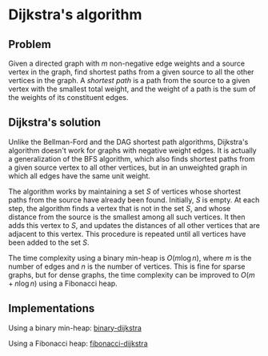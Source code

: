 # Dijkstra's algorithm

## Problem

Given a directed graph with $m$ non-negative edge weights and a source vertex in the graph, find shortest paths from a given source to all the other vertices in the graph. A *shortest path* is a path from the source to a given vertex with the smallest total weight, and the weight of a path is the sum of the weights of its constituent edges.

## Dijkstra's solution

Unlike the Bellman-Ford and the DAG shortest path algorithms, Dijkstra's algorithm doesn't work for graphs with negative weight edges. It is actually a generalization of the BFS algorithm, which also finds shortest paths from a given source vertex to all other vertices, but in an unweighted graph in which all edges have the same unit weight.

The algorithm works by maintaining a set $S$ of vertices whose shortest paths from the source have already been found. Initially, $S$ is empty. At each step, the algorithm finds a vertex that is not in the set $S$, and whose distance from the source is the smallest among all such vertices. It then adds this vertex to $S$, and updates the distances of all other vertices that are adjacent to this vertex. This procedure is repeated until all vertices have been added to the set $S$.

The time complexity using a binary min-heap is $O(m \log n)$, where $m$ is the number of edges and $n$ is the number of vertices. This is fine for sparse graphs, but for dense graphs, the time complexity can be improved to $O(m + n \log n)$ using a Fibonacci heap.

## Implementations

Using a binary min-heap: [binary-dijkstra](https://github.com/pl3onasm/AADS/blob/main/algorithms/graphs/dijkstra/dijkstra-1.c)

Using a Fibonacci heap: [fibonacci-dijkstra](https://github.com/pl3onasm/AADS/blob/main/algorithms/graphs/dijkstra/dijkstra-2.c)

